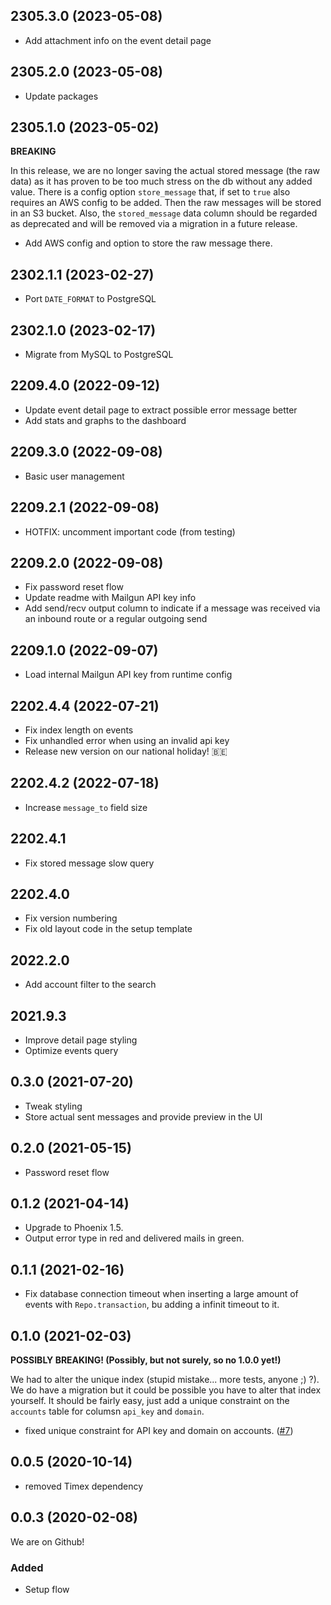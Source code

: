 ## 2305.3.0 (2023-05-08)

- Add attachment info on the event detail page

## 2305.2.0 (2023-05-08)

- Update packages

## 2305.1.0 (2023-05-02)

**BREAKING**

In this release, we are no longer saving the actual stored message (the raw data) as it has proven to be too much stress on the db without any added value. There is a config option `store_message` that, if set to `true` also requires an AWS config to be added. Then the raw messages will be stored in an S3 bucket.
Also, the `stored_message` data column should be regarded as deprecated and will be removed via a migration in a future release.

- Add AWS config and option to store the raw message there.

## 2302.1.1 (2023-02-27)

- Port `DATE_FORMAT` to PostgreSQL

## 2302.1.0 (2023-02-17)

- Migrate from MySQL to PostgreSQL

## 2209.4.0 (2022-09-12)

- Update event detail page to extract possible error message better
- Add stats and graphs to the dashboard

## 2209.3.0 (2022-09-08)

- Basic user management

## 2209.2.1 (2022-09-08)

- HOTFIX: uncomment important code (from testing)

## 2209.2.0 (2022-09-08)

- Fix password reset flow
- Update readme with Mailgun API key info
- Add send/recv output column to indicate if a message was received via an inbound route or a regular outgoing send

## 2209.1.0 (2022-09-07)

- Load internal Mailgun API key from runtime config

## 2202.4.4 (2022-07-21)

- Fix index length on events
- Fix unhandled error when using an invalid api key
- Release new version on our national holiday! 🇧🇪

## 2202.4.2 (2022-07-18)

- Increase `message_to` field size

## 2202.4.1

- Fix stored message slow query

## 2202.4.0

- Fix version numbering
- Fix old layout code in the setup template

## 2022.2.0

- Add account filter to the search

## 2021.9.3

- Improve detail page styling
- Optimize events query

## 0.3.0 (2021-07-20)

- Tweak styling
- Store actual sent messages and provide preview in the UI

## 0.2.0 (2021-05-15)

- Password reset flow

## 0.1.2 (2021-04-14)

- Upgrade to Phoenix 1.5.
- Output error type in red and delivered mails in green.

## 0.1.1 (2021-02-16)

- Fix database connection timeout when inserting a large amount of events with `Repo.transaction`, bu adding a infinit timeout to it.

## 0.1.0 (2021-02-03)

**POSSIBLY BREAKING! (Possibly, but not surely, so no 1.0.0 yet!)**

We had to alter the unique index (stupid mistake... more tests, anyone ;) ?). We do have a migration but it could be possible you have to alter that index yourself. It should be fairly easy, just add a unique constraint on the `accounts` table for columsn `api_key` and `domain`.

- fixed unique constraint for API key and domain on accounts. ([#7][i7])

## 0.0.5 (2020-10-14)

- removed Timex dependency

## 0.0.3 (2020-02-08)

We are on Github!

### Added

- Setup flow

[i7]: https://github.com/jackjoe/mailgun_logger/issues/7
